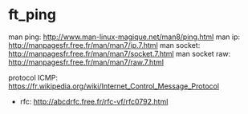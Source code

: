 # ft_ping

man ping: http://www.man-linux-magique.net/man8/ping.html
man ip: http://manpagesfr.free.fr/man/man7/ip.7.html
man socket: http://manpagesfr.free.fr/man/man7/socket.7.html
man socket raw: http://manpagesfr.free.fr/man/man7/raw.7.html

protocol ICMP: https://fr.wikipedia.org/wiki/Internet_Control_Message_Protocol
 - rfc: http://abcdrfc.free.fr/rfc-vf/rfc0792.html
